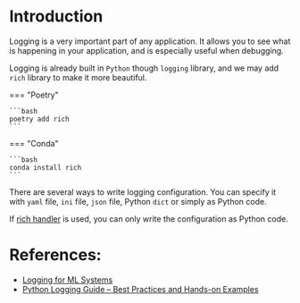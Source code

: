 # Introduction

Logging is a very important part of any application. It allows you to see what is happening in your application, and is especially useful when debugging.

Logging is already built in `Python` though `logging` library, and we may add `rich` library to make it more beautiful.

=== "Poetry"

    ```bash
    poetry add rich
    ```

=== "Conda"

    ```bash
    conda install rich
    ```

There are several ways to write logging configuration. You can specify it with `yaml` file, `ini` file, `json` file, Python `dict` or simply as Python code.

If [rich handler](https://rich.readthedocs.io/en/stable/logging.html) is used, you can only write the configuration as Python code.

# References:

- [Logging for ML Systems](https://madewithml.com/courses/mlops/logging/)
- [Python Logging Guide – Best Practices and Hands-on Examples](https://coralogix.com/blog/python-logging-best-practices-tips/)
